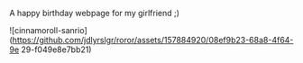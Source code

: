 A happy birthday webpage for my girlfriend ;)


![cinnamoroll-sanrio](https://github.com/jdlyrslgr/roror/assets/157884920/08ef9b23-68a8-4f64-9e
29-f049e8e7bb21)
 
